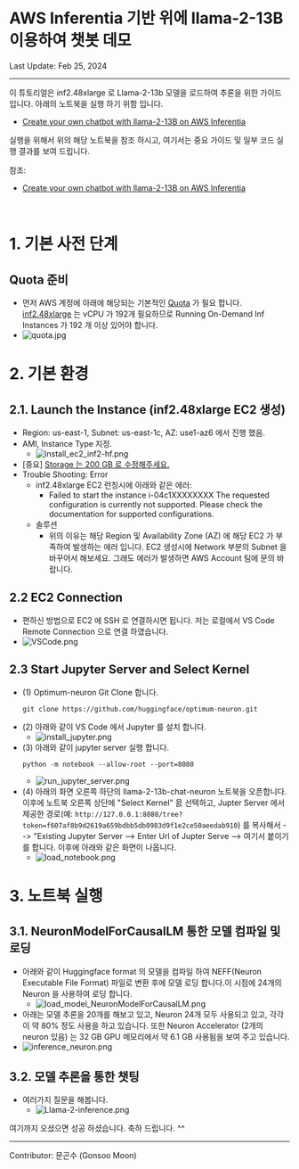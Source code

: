 #  AWS Inferentia 기반 위에 llama-2-13B 이용하여 챗봇 데모

Last Update: Feb 25, 2024

---

이 튜토리얼은 inf2.48xlarge 로 Llama-2-13b 모델을 로드하여 추론을 위한 가이드 입니다. 아래의 노트북을 실행 하기 위함 입니다. 
- [Create your own chatbot with llama-2-13B on AWS Inferentia
](https://github.com/huggingface/optimum-neuron/blob/main/notebooks/text-generation/llama2-13b-chatbot.ipynb)

실행을 위해서 위의 해당 노트북을 참조 하시고, 여기서는 중요 가이드 및 일부 코드 실행 결과를 보여 드립니다. 

참조:
- [Create your own chatbot with llama-2-13B on AWS Inferentia](https://huggingface.co/docs/optimum-neuron/tutorials/llama2-13b-chatbot)
<br>
<p> 

# 1. 기본 사전 단계
## Quota 준비 
- 먼저 AWS 계정에 아래에 해당되는 기본적인 [Quota](https://docs.aws.amazon.com/servicequotas/latest/userguide/intro.html) 가 필요 합니다. [inf2.48xlarge](https://awsdocs-neuron.readthedocs-hosted.com/en/latest/general/arch/neuron-hardware/inf2-arch.html) 는 vCPU 가 192개 필요하므로 Running On-Demand Inf Instances 가 192 개 이상 있어야 합니다. 
- ![quota.jpg](../../tutorial/inference-Llama-2-13b/img/quota.jpg)

# 2. 기본 환경 

##  2.1. Launch the Instance (inf2.48xlarge EC2 생성)
- Region: us-east-1, Subnet: us-east-1c, AZ: use1-az6 에서 진행 했음.
- AMI, Instance Type 지정. 
    - ![install_ec2_inf2-hf.png](img/install_ec2_inf2-hf.png)
- [중요] <u>Storage 는 200 GB 로 수정해주세요.</u>
- Trouble Shooting: Error
    - inf2.48xlarge EC2 런칭시에 아래와 같은 에러:
        - Failed to start the instance i-04c1XXXXXXXX The requested configuration is currently not supported. Please check the documentation for supported configurations.
    - 솔루션
        - 위의 이유는 해당 Region 및 Availability Zone (AZ) 에 해당 EC2 가 부족하여 발생하는 에러 입니다. EC2 생성시에 Network 부분의 Subnet 을 바꾸어서 해보세요. 그래도 에러가 발생하면 AWS Account 팀에 문의 바랍니다. 

## 2.2 EC2 Connection
- 편하신 방법으로 EC2 에 SSH 로 연결하시면 됩니다. 저는 로컬에서 VS Code Remote Connection 으로 연결 하였습니다. 
- ![VSCode.png](../../tutorial/inference-Llama-2-13b/img/VSCode.png)

## 2.3 Start Jupyter Server and Select Kernel
- (1) Optimum-neuron Git Clone 합니다. 
    ```
    git clone https://github.com/huggingface/optimum-neuron.git
    ```
- (2) 아래와 같이 VS Code 에서 Jupyter 를 설치 합니다.
    - ![install_jupyter.png](img/install_jupyter.png)
- (3) 아래와 같이 jupyter server 실행 합니다.
    ```
    python -m notebook --allow-root --port=8080
    ```
    - ![run_jupyter_server.png](img/run_jupyter_server.png)
- (4) 아래의 화면 오른쪽 하단의 llama-2-13b-chat-neuron 노트북을 오픈합니다. 이후에 노트북 오른쪽 상단에 "Select Kernel" 읈 선택하고, Jupter Server 에서 제공한 경로(예: ```http://127.0.0.1:8080/tree?token=f607af8b9d2619a659bdbb5db0983d9f1e2ce50aeedab910```) 를 복사해서 --> "Existing Jupyter Server --> Enter Url of Jupter Serve --> 여기서 붙이기를 합니다. 이후에 아래와 같은 화면이 나옵니다.
    - ![load_notebook.png](img/load_notebook.png)

<p>

# 3. 노트북 실행
## 3.1. NeuronModelForCausalLM 통한 모델 컴파일 및 로딩
- 아래와 같이 Huggingface format 의 모델을 컴파일 하여 NEFF(Neuron Executable File Format) 파일로 변환 후에 모델 로딩 합니다.이 시점에 24개의 Neuron 을 사용하여 로딩 합니다.
    - ![load_model_NeuronModelForCausalLM.png](img/load_model_NeuronModelForCausalLM.png)
- 아래는 모델 추론을 20개를 해보고 있고, Neuron 24개 모두 사용되고 있고, 각각이 약 80% 정도 사용을 하고 있습니다. 또한 Neuron Accelerator (2개의 neuron 있음) 는 32 GB GPU 메모리에서 약 6.1 GB 사용됨을 보여 주고 있습니다. 
- ![inference_neuron.png](img/inference_neuron.png)

## 3.2. 모델 추론을 통한 챗팅
- 여러가지 질문을 해봅니다.
    - ![Llama-2-inference.png](img/Llama-2-inference.png)    

여기까지 오셨으면 성공 하셨습니다. 축하 드립니다. ^^

---
Contributor: 문곤수 (Gonsoo Moon)